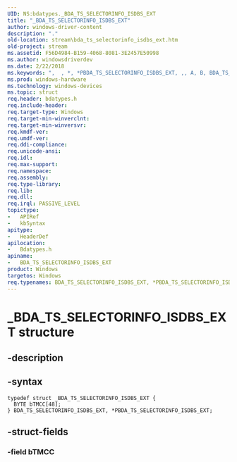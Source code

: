 ```yaml
---
UID: NS:bdatypes._BDA_TS_SELECTORINFO_ISDBS_EXT
title: "_BDA_TS_SELECTORINFO_ISDBS_EXT"
author: windows-driver-content
description: "."
old-location: stream\bda_ts_selectorinfo_isdbs_ext.htm
old-project: stream
ms.assetid: F56D4984-B159-4068-8081-3E2457E50998
ms.author: windowsdriverdev
ms.date: 2/22/2018
ms.keywords: ",  , *, *PBDA_TS_SELECTORINFO_ISDBS_EXT, ,, A, B, BDA_TS_SELECTORINFO_ISDBS_EXT, BDA_TS_SELECTORINFO_ISDBS_EXT structure [Streaming Media Devices], C, D, E, F, I, L, N, O, P, PBDA_TS_SELECTORINFO_ISDBS_EXT, PBDA_TS_SELECTORINFO_ISDBS_EXT structure pointer [Streaming Media Devices], R, S, T, X, _, _BDA_TS_SELECTORINFO_ISDBS_EXT, bdatypes/BDA_TS_SELECTORINFO_ISDBS_EXT, bdatypes/PBDA_TS_SELECTORINFO_ISDBS_EXT, stream.bda_ts_selectorinfo_isdbs_ext"
ms.prod: windows-hardware
ms.technology: windows-devices
ms.topic: struct
req.header: bdatypes.h
req.include-header: 
req.target-type: Windows
req.target-min-winverclnt: 
req.target-min-winversvr: 
req.kmdf-ver: 
req.umdf-ver: 
req.ddi-compliance: 
req.unicode-ansi: 
req.idl: 
req.max-support: 
req.namespace: 
req.assembly: 
req.type-library: 
req.lib: 
req.dll: 
req.irql: PASSIVE_LEVEL
topictype:
-	APIRef
-	kbSyntax
apitype:
-	HeaderDef
apilocation:
-	Bdatypes.h
apiname:
-	BDA_TS_SELECTORINFO_ISDBS_EXT
product: Windows
targetos: Windows
req.typenames: BDA_TS_SELECTORINFO_ISDBS_EXT, *PBDA_TS_SELECTORINFO_ISDBS_EXT
---
```


# _BDA_TS_SELECTORINFO_ISDBS_EXT structure


## -description





## -syntax


````
typedef struct _BDA_TS_SELECTORINFO_ISDBS_EXT {
  BYTE bTMCC[48];
} BDA_TS_SELECTORINFO_ISDBS_EXT, *PBDA_TS_SELECTORINFO_ISDBS_EXT;
````


## -struct-fields




### -field bTMCC

